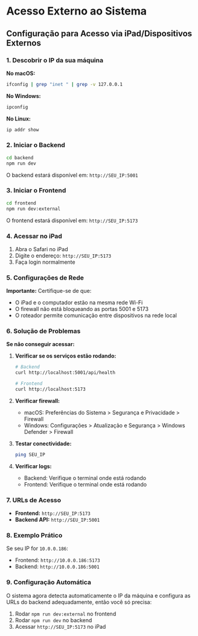 # Acesso Externo ao Sistema

## Configuração para Acesso via iPad/Dispositivos Externos

### 1. Descobrir o IP da sua máquina

**No macOS:**
```bash
ifconfig | grep "inet " | grep -v 127.0.0.1
```

**No Windows:**
```cmd
ipconfig
```

**No Linux:**
```bash
ip addr show
```

### 2. Iniciar o Backend

```bash
cd backend
npm run dev
```

O backend estará disponível em: `http://SEU_IP:5001`

### 3. Iniciar o Frontend

```bash
cd frontend
npm run dev:external
```

O frontend estará disponível em: `http://SEU_IP:5173`

### 4. Acessar no iPad

1. Abra o Safari no iPad
2. Digite o endereço: `http://SEU_IP:5173`
3. Faça login normalmente

### 5. Configurações de Rede

**Importante:** Certifique-se de que:
- O iPad e o computador estão na mesma rede Wi-Fi
- O firewall não está bloqueando as portas 5001 e 5173
- O roteador permite comunicação entre dispositivos na rede local

### 6. Solução de Problemas

**Se não conseguir acessar:**

1. **Verificar se os serviços estão rodando:**
   ```bash
   # Backend
   curl http://localhost:5001/api/health
   
   # Frontend
   curl http://localhost:5173
   ```

2. **Verificar firewall:**
   - macOS: Preferências do Sistema > Segurança e Privacidade > Firewall
   - Windows: Configurações > Atualização e Segurança > Windows Defender > Firewall

3. **Testar conectividade:**
   ```bash
   ping SEU_IP
   ```

4. **Verificar logs:**
   - Backend: Verifique o terminal onde está rodando
   - Frontend: Verifique o terminal onde está rodando

### 7. URLs de Acesso

- **Frontend:** `http://SEU_IP:5173`
- **Backend API:** `http://SEU_IP:5001`

### 8. Exemplo Prático

Se seu IP for `10.0.0.186`:
- Frontend: `http://10.0.0.186:5173`
- Backend: `http://10.0.0.186:5001`

### 9. Configuração Automática

O sistema agora detecta automaticamente o IP da máquina e configura as URLs do backend adequadamente, então você só precisa:

1. Rodar `npm run dev:external` no frontend
2. Rodar `npm run dev` no backend
3. Acessar `http://SEU_IP:5173` no iPad 
